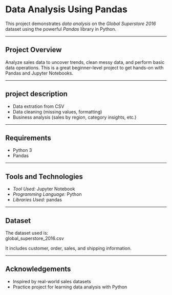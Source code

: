 # Data Analysis Using Pandas

This project demonstrates *data analysis* on the *Global Superstore 2016* dataset using the powerful *Pandas* library in Python.

---

##  Project Overview

Analyze sales data to uncover trends, clean messy data, and perform basic data operations. This is a great beginner-level project to get hands-on with Pandas and Jupyter Notebooks.

---

##  project description

-  Data extration from CSV  
-  Data cleaning (missing values, formatting)  
-  Business analysis (sales by region, category insights, etc.)

---
   
##  Requirements

- Python 3  
- Pandas  

---

## Tools and Technologies
- *Tool Used:* Jupyter Notebook
- *Programming Language:* Python
- *Libraries Used:* pandas

---

##  Dataset

The dataset used is:  
global_superstore_2016.csv

It includes customer, order, sales, and shipping information.

---

##  Acknowledgements

- Inspired by real-world sales datasets  
- Practice project for learning data analysis with Python

